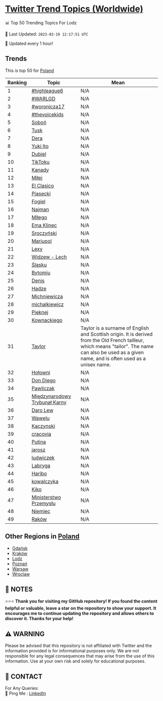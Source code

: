 [Twitter Trend Topics (Worldwide)](https://github.com/ErcinDedeoglu/Twitter-Trend-Topics)
==========


📊 Top 50 Trending Topics For Lodz

📆 Last Updated: `2023-03-19 12:17:51 UTC`

🔧 Updated every 1 hour!


## Trends

This is top 50 for [Poland](</Poland>)

| Ranking | Topic | Mean |
| ------- | ------------ | ------------ |
| 1 | [#highleague6](http://twitter.com/search?q=%23highleague6) | N/A |
| 2 | [#WARLGD](http://twitter.com/search?q=%23WARLGD) | N/A |
| 3 | [#woronicza17](http://twitter.com/search?q=%23woronicza17) | N/A |
| 4 | [#thevoicekids](http://twitter.com/search?q=%23thevoicekids) | N/A |
| 5 | [Soboń](http://twitter.com/search?q=Sobo%c5%84) | N/A |
| 6 | [Tusk](http://twitter.com/search?q=Tusk) | N/A |
| 7 | [Dera](http://twitter.com/search?q=Dera) | N/A |
| 8 | [Yuki Ito](http://twitter.com/search?q=Yuki+Ito) | N/A |
| 9 | [Dubiel](http://twitter.com/search?q=Dubiel) | N/A |
| 10 | [TikToku](http://twitter.com/search?q=TikToku) | N/A |
| 11 | [Kanady](http://twitter.com/search?q=Kanady) | N/A |
| 12 | [Miłej](http://twitter.com/search?q=Mi%c5%82ej) | N/A |
| 13 | [El Clasico](http://twitter.com/search?q=El+Clasico) | N/A |
| 14 | [Piasecki](http://twitter.com/search?q=Piasecki) | N/A |
| 15 | [Fogiel](http://twitter.com/search?q=Fogiel) | N/A |
| 16 | [Najman](http://twitter.com/search?q=Najman) | N/A |
| 17 | [Miłego](http://twitter.com/search?q=Mi%c5%82ego) | N/A |
| 18 | [Ema Klinec](http://twitter.com/search?q=Ema+Klinec) | N/A |
| 19 | [Sroczyński](http://twitter.com/search?q=Sroczy%c5%84ski) | N/A |
| 20 | [Mariupol](http://twitter.com/search?q=Mariupol) | N/A |
| 21 | [Lexy](http://twitter.com/search?q=Lexy) | N/A |
| 22 | [Widzew - Lech](http://twitter.com/search?q=Widzew+-+Lech) | N/A |
| 23 | [Śląsku](http://twitter.com/search?q=%c5%9al%c4%85sku) | N/A |
| 24 | [Bytomiu](http://twitter.com/search?q=Bytomiu) | N/A |
| 25 | [Denis](http://twitter.com/search?q=Denis) | N/A |
| 26 | [Hadze](http://twitter.com/search?q=Hadze) | N/A |
| 27 | [Michniewicza](http://twitter.com/search?q=Michniewicza) | N/A |
| 28 | [michalkiewicz](http://twitter.com/search?q=michalkiewicz) | N/A |
| 29 | [Pięknej](http://twitter.com/search?q=Pi%c4%99knej) | N/A |
| 30 | [Kownackiego](http://twitter.com/search?q=Kownackiego) | N/A |
| 31 | [Taylor](http://twitter.com/search?q=Taylor) | Taylor is a surname of English and Scottish origin. It is derived from the Old French tailleur, which means "tailor". The name can also be used as a given name, and is often used as a unisex name. |
| 32 | [Hołowni](http://twitter.com/search?q=Ho%c5%82owni) | N/A |
| 33 | [Don Diego](http://twitter.com/search?q=Don+Diego) | N/A |
| 34 | [Pawliczak](http://twitter.com/search?q=Pawliczak) | N/A |
| 35 | [Międzynarodowy Trybunał Karny](http://twitter.com/search?q=Mi%c4%99dzynarodowy+Trybuna%c5%82+Karny) | N/A |
| 36 | [Daro Lew](http://twitter.com/search?q=Daro+Lew) | N/A |
| 37 | [Wawelu](http://twitter.com/search?q=Wawelu) | N/A |
| 38 | [Kaczynski](http://twitter.com/search?q=Kaczynski) | N/A |
| 39 | [cracovia](http://twitter.com/search?q=cracovia) | N/A |
| 40 | [Putina](http://twitter.com/search?q=Putina) | N/A |
| 41 | [jarosz](http://twitter.com/search?q=jarosz) | N/A |
| 42 | [ludwiczek](http://twitter.com/search?q=ludwiczek) | N/A |
| 43 | [Labryga](http://twitter.com/search?q=Labryga) | N/A |
| 44 | [Haribo](http://twitter.com/search?q=Haribo) | N/A |
| 45 | [kowalczyka](http://twitter.com/search?q=kowalczyka) | N/A |
| 46 | [Kiko](http://twitter.com/search?q=Kiko) | N/A |
| 47 | [Ministerstwo Przemysłu](http://twitter.com/search?q=Ministerstwo+Przemys%c5%82u) | N/A |
| 48 | [Niemiec](http://twitter.com/search?q=Niemiec) | N/A |
| 49 | [Raków](http://twitter.com/search?q=Rak%c3%b3w) | N/A |



## Other Regions in [Poland](</Poland>)

* [Gdańsk](</Poland/Gdańsk.md>)
* [Kraków](</Poland/Kraków.md>)
* [Lodz](</Poland/Lodz.md>)
* [Poznań](</Poland/Poznań.md>)
* [Warsaw](</Poland/Warsaw.md>)
* [Wroclaw](</Poland/Wroclaw.md>)



## 📝 NOTES

⭐⭐⭐ **Thank you for visiting my GitHub repository! If you found the content helpful or valuable, leave a star on the repository to show your support. It encourages me to continue updating the repository and allows others to discover it. Thanks for your help!**


## ⚠️ WARNING

Please be advised that this repository is not affiliated with Twitter and the information provided is for informational purposes only. We are not responsible for any legal consequences that may arise from the use of this information. Use at your own risk and solely for educational purposes.


## 📨 CONTACT

 For Any Queries:  
            🏓 Ping Me : [LinkedIn](https://www.linkedin.com/in/ercindedeoglu/)
